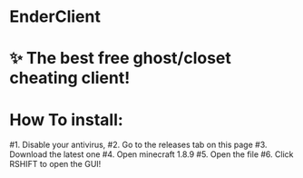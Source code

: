 # EnderClient
# ✨ The best free  ghost/closet cheating client!

# How To install:
#1. Disable your antivirus,
#2. Go to the releases tab on this page
#3. Download the latest one
#4. Open minecraft 1.8.9
#5. Open the file
#6. Click RSHIFT to open the GUI!
